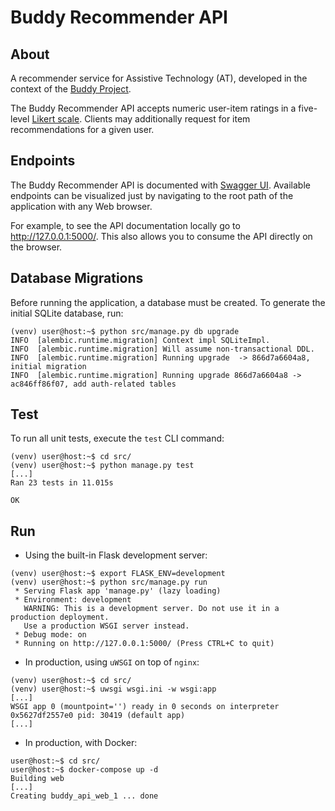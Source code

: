 # Buddy Recommender API

## About

A recommender service for Assistive Technology (AT), developed in the context of the [Buddy Project](https://www.buddyproject.eu/).

The Buddy Recommender API accepts numeric user-item ratings in a five-level [Likert scale](https://en.wikipedia.org/wiki/Likert_scale). Clients may additionally request for item recommendations for a given user.

## Endpoints

The Buddy Recommender API is documented with [Swagger UI](https://swagger.io/tools/swagger-ui/). Available endpoints can be visualized just by navigating to the root path of the application with any Web browser.

For example, to see the API documentation locally go to http://127.0.0.1:5000/. This also allows you to consume the API directly on the browser.

## Database Migrations

Before running the application, a database must be created. To generate the initial SQLite database, run:

```console
(venv) user@host:~$ python src/manage.py db upgrade
INFO  [alembic.runtime.migration] Context impl SQLiteImpl.
INFO  [alembic.runtime.migration] Will assume non-transactional DDL.
INFO  [alembic.runtime.migration] Running upgrade  -> 866d7a6604a8, initial migration
INFO  [alembic.runtime.migration] Running upgrade 866d7a6604a8 -> ac846ff86f07, add auth-related tables
```

## Test

To run all unit tests, execute the `test` CLI command:

```console
(venv) user@host:~$ cd src/
(venv) user@host:~$ python manage.py test
[...]
Ran 23 tests in 11.015s

OK
```

## Run

- Using the built-in Flask development server:

```console
(venv) user@host:~$ export FLASK_ENV=development
(venv) user@host:~$ python src/manage.py run
 * Serving Flask app 'manage.py' (lazy loading)
 * Environment: development
   WARNING: This is a development server. Do not use it in a production deployment.
   Use a production WSGI server instead.
 * Debug mode: on
 * Running on http://127.0.0.1:5000/ (Press CTRL+C to quit)
```

- In production, using `uWSGI` on top of `nginx`:

```console
(venv) user@host:~$ cd src/
(venv) user@host:~$ uwsgi wsgi.ini -w wsgi:app
[...]
WSGI app 0 (mountpoint='') ready in 0 seconds on interpreter 0x5627df2557e0 pid: 30419 (default app)
[...]
```

- In production, with Docker:

```console
user@host:~$ cd src/
user@host:~$ docker-compose up -d
Building web
[...]
Creating buddy_api_web_1 ... done
```
